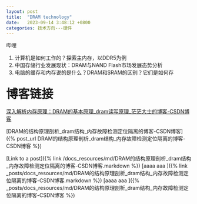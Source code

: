 ```yaml
---
layout: post
title:  "DRAM technology"
date:   2023-09-14 3:48:12 +0800
categories: 技术方向---硬件
---
```


哔哩

1. 计算机是如何工作的？探索主内存，以DDR5为例
2. 中国存储行业发展现状：DRAM与NAND Flash市场发展态势分析
3. 电脑的缓存和内存说的是什么？DRAM和SRAM的区别？它们是如何存

### <font size=6>博客链接</font>

[深入解析内存原理：DRAM的基本原理_dram读写原理_茫茫大士的博客-CSDN博客](https://blog.csdn.net/chenzhen1080/article/details/103240783)

[DRAM的结构原理剖析_dram结构_内存故障检测定位隔离的博客-CSDN博客]({% post_url DRAM的结构原理剖析_dram结构_内存故障检测定位隔离的博客-CSDN博客 %})

[Link to a post]({% link  /docs_resources/md/DRAM的结构原理剖析_dram结构_内存故障检测定位隔离的博客-CSDN博客.markdown %})
[aaaa aaa ]({% link _posts/docs_resources/md/DRAM的结构原理剖析_dram结构_内存故障检测定位隔离的博客-CSDN博客.markdown %})
[aaaa aaa ]({% _posts/docs_resources/md/DRAM的结构原理剖析_dram结构_内存故障检测定位隔离的博客-CSDN博客 %})

